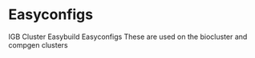 # Easyconfigs
IGB Cluster Easybuild Easyconfigs
These are used on the biocluster and compgen clusters

